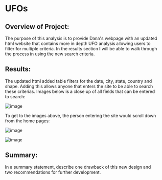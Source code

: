 # UFOs

## Overview of Project: 

The purpose of this analysis is to provide Dana's webpage with an updated html website that contains more in depth UFO analysis allowing users to filter for multiple criteria.    In the results section I will be able to walk through the process in using the new search criteria. 

## Results: 

The updated html added table filters for the date, city, state, country and shape.   Adding this allows anyone that enters the site to be able to search these criterias.    Images below is a close up of all fields that can be entered to search:

![image](https://user-images.githubusercontent.com/85530690/131269093-38f87196-961a-44e3-852d-84dc591b49be.png)


To get to the images above, the person entering the site would scroll down from the home pages:

![image](https://user-images.githubusercontent.com/85530690/131269127-5a72894d-fd86-4dc3-b242-315fe46d6add.png)


![image](https://user-images.githubusercontent.com/85530690/131269136-a305e95a-91d9-43cc-8f3f-f0d849a757a2.png)

## Summary: 

In a summary statement, describe one drawback of this new design and two recommendations for further development.





